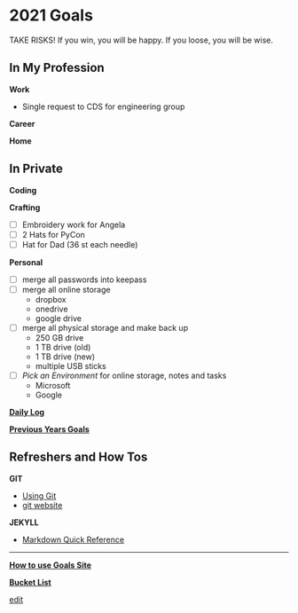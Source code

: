 # 2021 Goals
TAKE RISKS! If you win, you will be happy.  If you loose, you will be wise.

## In My Profession ##

**Work**
- Single request to CDS for engineering group


**Career**



**Home**


## In Private ##

**Coding**



**Crafting**

- [ ] Embroidery work for Angela
- [ ] 2 Hats for PyCon
- [ ] Hat for Dad (36 st each needle)

**Personal**

- [ ] merge all passwords into keepass
- [ ] merge all online storage
	- dropbox
	- onedrive
	- google drive
- [ ] merge all physical storage and make back up
	- 250 GB drive
	- 1 TB drive (old)
	- 1 TB drive (new)
	- multiple USB sticks
- [ ] *Pick an Environment* for online storage, notes and tasks
	- Microsoft
	- Google


**[Daily Log](https://ch3ck3rs.github.io/Goals/Weekly-Log/log-home.html)**

**[Previous Years Goals](https://ch3ck3rs.github.io/Goals/Archive)**

## Refreshers and How Tos ##

**GIT**

- [Using Git](https://ch3ck3rs.github.io/Goals/2020Goals/Professional/Using-Git.html)
- [git website](https://git-scm.com/book/en/v2/Git-Basics-Working-with-Remotes)

**JEKYLL**

- [Markdown Quick Reference](https://gist.github.com/roachhd/779fa77e9b90fe945b0c)


---

[**How to use Goals Site**](https://ch3ck3rs.github.io/Goals/How-to-use-Goals.html)


[**Bucket List**](https://ch3ck3rs.github.io/Goals/Bucket-List.html)

[edit](https://github.com/ch3ck3rs/Goals/blob/gh-pages/README.md)
